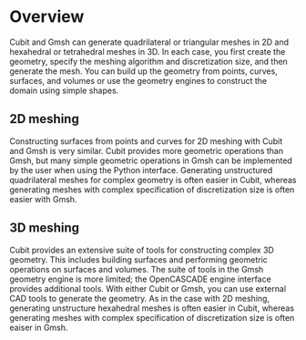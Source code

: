 # Overview

Cubit and Gmsh can generate quadrilateral or triangular meshes in 2D and hexahedral or tetrahedral meshes in 3D.
In each case, you first create the geometry, specify the meshing algorithm and discretization size, and then generate the mesh.
You can build up the geometry from points, curves, surfaces, and volumes or use the geometry engines to construct the domain using simple shapes.

## 2D meshing

Constructing surfaces from points and curves for 2D meshing with Cubit and Gmsh is very similar.
Cubit provides more geometric operations than Gmsh, but many simple geometric operations in Gmsh can be implemented by the user when using the Python interface.
Generating unstructured quadrilateral meshes for complex geometry is often easier in Cubit, whereas generating meshes with complex specification of discretization size is often easier with Gmsh.

## 3D meshing

Cubit provides an extensive suite of tools for constructing complex 3D geometry.
This includes building surfaces and performing geometric operations on surfaces and volumes.
The suite of tools in the Gmsh geometry engine is more limited; the OpenCASCADE engine interface provides additional tools.
With either Cubit or Gmsh, you can use external CAD tools to generate the geometry.
As in the case with 2D meshing, generating unstructure hexahedral meshes is often easier in Cubit, whereas generating meshes with complex specification of discretization size is often eaiser in Gmsh.
